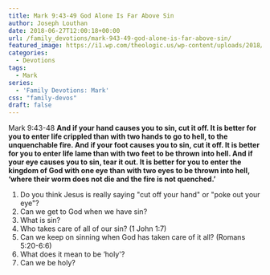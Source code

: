 ```yaml
---
title: Mark 9:43-49 God Alone Is Far Above Sin
author: Joseph Louthan
date: 2018-06-27T12:00:18+00:00
url: /family_devotions/mark-943-49-god-alone-is-far-above-sin/
featured_image: https://i1.wp.com/theologic.us/wp-content/uploads/2018/06/m15-086.jpg?resize=825%2C510
categories:
  - Devotions
tags:
  - Mark
series:
  - 'Family Devotions: Mark'
css: "family-devos"
draft: false
---
```

<div>
  Mark 9:43-48 <strong>And if your hand causes you to sin, cut it off. It is better for you to enter life crippled than with two hands to go to hell, to the unquenchable fire. And if your foot causes you to sin, cut it off. It is better for you to enter life lame than with two feet to be thrown into hell. And if your eye causes you to sin, tear it out. It is better for you to enter the kingdom of God with one eye than with two eyes to be thrown into hell, ‘where their worm does not die and the fire is not quenched.’ </strong>
</div>

<div>
</div>

  1. Do you think Jesus is really saying "cut off your hand" or "poke out your eye"?
  2. Can we get to God when we have sin?
  3. What is sin?
  4. Who takes care of all of our sin? (1 John 1:7)
  5. Can we keep on sinning when God has taken care of it all? (Romans 5:20-6:6)
  6. What does it mean to be &#8216;holy'?
  7. Can we be holy?